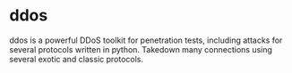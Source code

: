 # ddos
ddos is a powerful DDoS toolkit for penetration tests, including attacks for several protocols written in python. Takedown many connections using several exotic and classic protocols.
